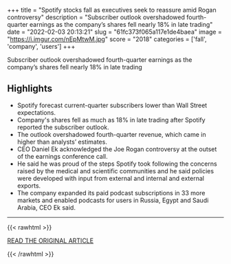 +++
title = "Spotify stocks fall as executives seek to reassure amid Rogan controversy"
description = "Subscriber outlook overshadowed fourth-quarter earnings as the company’s shares fell nearly 18% in late trading"
date = "2022-02-03 20:13:21"
slug = "61fc373f065a117e1de4baea"
image = "https://i.imgur.com/nEpMtwM.jpg"
score = "2018"
categories = ['fall', 'company', 'users']
+++

Subscriber outlook overshadowed fourth-quarter earnings as the company’s shares fell nearly 18% in late trading

## Highlights

- Spotify forecast current-quarter subscribers lower than Wall Street expectations.
- Company's shares fell as much as 18% in late trading after Spotify reported the subscriber outlook.
- The outlook overshadowed fourth-quarter revenue, which came in higher than analysts’ estimates.
- CEO Daniel Ek acknowledged the Joe Rogan controversy at the outset of the earnings conference call.
- He said he was proud of the steps Spotify took following the concerns raised by the medical and scientific communities and he said policies were developed with input from external and internal and external exports.
- The company expanded its paid podcast subscriptions in 33 more markets and enabled podcasts for users in Russia, Egypt and Saudi Arabia, CEO Ek said.

---

{{< rawhtml >}}
  <p class="article-category">
    <a target="_blank" href="https://www.theguardian.com/technology/2022/feb/02/spotify-stocks-fall-rogan-controversy">READ THE ORIGINAL ARTICLE</a>
  </p>
{{< /rawhtml >}}

